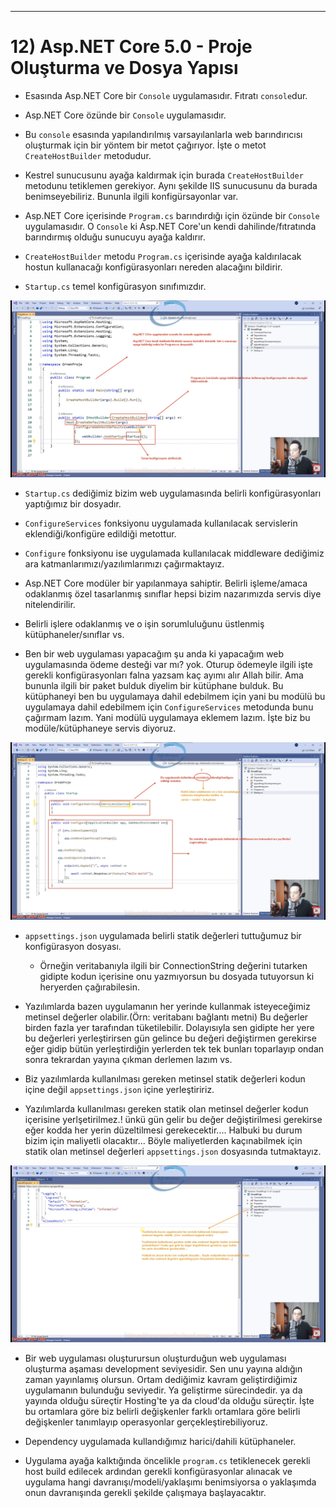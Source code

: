 ***
# 12) Asp.NET Core 5.0 - Proje Oluşturma ve Dosya Yapısı
- Esasında Asp.NET Core bir `Console` uygulamasıdır. Fıtratı `console`dur.

- Asp.NET Core özünde bir `Console` uygulamasıdır.

- Bu `console` esasında yapılandırılmış varsayılanlarla web barındırıcısı oluşturmak için bir yöntem bir metot çağırıyor. İşte o metot `CreateHostBuilder` metodudur.

- Kestrel sunucusunu ayağa kaldırmak için burada `CreateHostBuilder` metodunu tetiklemen gerekiyor. Aynı şekilde IIS sunucusunu da burada benimseyebiliriz. Bununla ilgili konfigürsayonlar var.

- Asp.NET Core içerisinde `Program.cs` barındırdığı için özünde bir `Console` uygulamasıdır. O `Console` ki Asp.NET Core'un kendi dahilinde/fıtratında barındırmış olduğu sunucuyu ayağa kaldırır.

- `CreateHostBuilder` metodu `Program.cs` içerisinde ayağa kaldırılacak hostun kullanacağı konfigürasyonları nereden alacağını bildirir.

- `Startup.cs` temel konfigürasyon sınıfımızdır.

<img src="1.png" width="auto">

- `Startup.cs` dediğimiz bizim web uygulamasında belirli konfigürasyonları yaptığımız bir dosyadır.

- `ConfigureServices` fonksiyonu uygulamada kullanılacak servislerin eklendiği/konfigüre edildiği metottur.

- `Configure` fonksiyonu ise uygulamada kullanılacak middleware dediğimiz ara katmanlarımızı/yazılımlarımızı çağırmaktayız.

- Asp.NET Core modüler bir yapılanmaya sahiptir. Belirli işleme/amaca odaklanmış özel tasarlanmış sınıflar hepsi bizim nazarımızda servis diye nitelendirilir.

- Belirli işlere odaklanmış ve o işin sorumluluğunu üstlenmiş kütüphaneler/sınıflar vs.

- Ben bir web uygulaması yapacağım şu anda ki yapacağım web uygulamasında ödeme desteği var mı? yok. Oturup ödemeyle ilgili işte gerekli konfigürasyonları falna yazsam kaç ayımı alır Allah bilir. Ama bununla ilgili bir paket bulduk diyelim bir kütüphane bulduk. Bu kütüphaneyi ben bu uygulamaya dahil edebilmem için yani bu modülü bu uygulamaya dahil edebilmem için `ConfigureServices` metodunda bunu çağırmam lazım. Yani modülü uygulamaya eklemem lazım. İşte biz bu modüle/kütüphaneye servis diyoruz.

<img src="2.png" width="auto">

- `appsettings.json` uygulamada belirli statik değerleri tuttuğumuz bir konfigürasyon dosyası.
  * Örneğin veritabanıyla ilgili bir ConnectionString değerini tutarken gidipte kodun içerisine onu yazmıyorsun bu dosyada tutuyorsun ki heryerden çağırabilesin.

- Yazılımlarda bazen uygulamanın her yerinde kullanmak isteyeceğimiz metinsel değerler olabilir.(Örn: veritabanı bağlantı metni) Bu değerler birden fazla yer tarafından tüketilebilir. Dolayısıyla sen gidipte her yere bu değerleri yerleştirirsen gün gelince bu değeri değiştirmen gerekirse eğer  gidip bütün yerleştirdiğin yerlerden tek tek bunları toparlayıp ondan sonra tekrardan yayına çıkman derlemen lazım vs.

- Biz yazılımlarda kullanılması gereken metinsel statik değerleri kodun içine değil `appsettings.json` içine yerleştiririz.

- Yazılımlarda kullanılması gereken statik olan metinsel değerler kodun içerisine yerlşetirilmez.! ünkü gün gelir bu değer değiştirilmesi gerekirse eğer kodda her yerin düzeltilmesi gerekecektir.... Halbuki bu durum bizim için maliyetli olacaktır... Böyle maliyetlerden kaçınabilmek için statik olan metinsel değerleri `appsettings.json` dosyasında tutmaktayız.

<img src="3.png" width="auto">

- Bir web uygulaması oluşturursun oluşturduğun web uygulaması oluşturma aşaması development seviyesidir. Sen unu yayına aldığın zaman yayınlamış olursun. Ortam dediğimiz kavram geliştirdiğimiz uygulamanın bulunduğu seviyedir. Ya geliştirme sürecindedir. ya da yayında olduğu süreçtir Hosting'te ya da cloud'da olduğu süreçtir. İşte bu ortamlara göre biz belirli değişkenler farklı ortamlara göre belirli değişkenler tanımlayıp operasyonlar gerçekleştirebiliyoruz.

- Dependency uygulamada kullandığımız harici/dahili kütüphaneler.

- Uygulama ayağa kalktığında öncelikle `program.cs` tetiklenecek gerekli host build edilecek ardından gerekli konfigürasyonlar alınacak ve uygulama hangi davranışı/modeli/yaklaşımı benimsiyorsa o yaklaşımda onun davranışında gerekli şekilde çalışmaya başlayacaktır.
